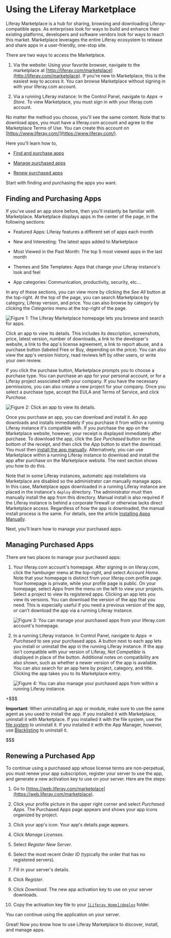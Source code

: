 # Using the Liferay Marketplace [](id=using-the-liferay-marketplace)

Liferay Marketplace is a hub for sharing, browsing and downloading 
Liferay-compatible apps. As enterprises look for ways to build and enhance their 
existing platforms, developers and software vendors look for ways to reach this 
market. Marketplace leverages the entire Liferay ecosystem to release and share 
apps in a user-friendly, one-stop site. 

There are two ways to access the Marketplace.

1. Via the website: Using your favorite browser, navigate to the marketplace at
   [http://liferay.com/marketplace](http://liferay.com/marketplace). 
   If you're new to Marketplace, this is the easiest way to access it. You can 
   browse Marketplace without signing in with your liferay.com account. 

2. Via a running Liferay instance: In the Control Panel, navigate to *Apps* 
   &rarr; *Store*. To view Marketplace, you must sign in with your liferay.com 
   account. 

No matter the method you choose, you'll see the same content. Note that 
to download apps, you must have a liferay.com account and agree to the 
Marketplace Terms of Use. You can create this account on 
[https://www.liferay.com/](https://www.liferay.com/). 

Here you'll learn how to,

- [Find and purchase apps](#finding-and-purchasing-apps) 

- [Manage purchased apps](#managing-purchased-apps) 

- [Renew purchased apps](#renewing-a-purchased-app) 

Start with finding and purchasing the apps you want. 

## Finding and Purchasing Apps [](id=finding-and-purchasing-apps)

If you've used an app store before, then you'll instantly be familiar with 
Marketplace. Marketplace displays apps in the center of the page, in the 
following sections: 

- Featured Apps: Liferay features a different set of apps each month

- New and Interesting: The latest apps added to Marketplace

- Most Viewed in the Past Month: The top 5 most viewed apps in the last month

- Themes and Site Templates: Apps that change your Liferay instance's look and 
  feel

- App categories: Communication, productivity, security, etc...

In any of these sections, you can view more by clicking the *See All* button at 
the top-right. At the top of the page, you can search Marketplace by category, 
Liferay version, and price. You can also browse by category by clicking the 
*Categories* menu at the top-right of the page. 

![Figure 1: The Liferay Marketplace homepage lets you browse and search for apps.](../../images/marketplace-homepage.png)

Click an app to view its details. This includes its description, screenshots, 
price, latest version, number of downloads, a link to the developer's website, a 
link to the app's license agreement, a link to report abuse, and a purchase 
button (labeled Free or Buy, depending on the price). You can also view the 
app's version history, read reviews left by other users, or write your own 
review. 

If you click the purchase button, Marketplace prompts you to choose a purchase 
type. You can purchase an app for your personal account, or for a Liferay 
project associated with your company. If you have the necessary permissions, you 
can also create a new project for your company. Once you select a purchase type, 
accept the EULA and Terms of Service, and click *Purchase*. 

![Figure 2: Click an app to view its details.](../../images/marketplace-app-details.png)

Once you purchase an app, you can download and install it. An app downloads and 
installs immediately if you purchase it from within a running Liferay instance 
it's compatible with. If you purchase the app on the Marketplace website, 
however, your receipt is displayed immediately after purchase. To download the 
app, click the *See Purchased* button on the bottom of the receipt, and then 
click the *App* button to start the download. You must then 
[install the app manually](/discover/portal/-/knowledge_base/7-0/installing-apps-manually). 
Alternatively, you can use Marketplace within a running Liferay instance to 
download and install the app after purchase on the Marketplace website. The next 
section shows you how to do this. 

Note that in some Liferay instances, automatic app installations via Marketplace 
are disabled so the administrator can manually manage apps. In this case, 
Marketplace apps downloaded in a running Liferay instance are placed in the 
instance's `deploy` directory. The administrator must then manually install the 
app from this directory. Manual install is also required if the Liferay instance 
is behind a corporate firewall or otherwise lacks direct Marketplace access. 
Regardless of how the app is downloaded, the manual install process is the same. 
For details, see the article 
[Installing Apps Manually](/discover/portal/-/knowledge_base/7-0/installing-apps-manually). 

Next, you'll learn how to manage your purchased apps. 

## Managing Purchased Apps [](id=managing-purchased-apps)

There are two places to manage your purchased apps:

1. Your liferay.com account's homepage. After signing in on liferay.com, click 
   the hamburger menu at the top-right, and select *Account Home*. Note that 
   your homepage is distinct from your liferay.com profile page. Your homepage 
   is private, while your profile page is public. On your homepage, select 
   *Apps* from the menu on the left to view your projects. Select a project to 
   view its registered apps. Clicking an app lets you view its versions. You can 
   download the version of the app that you need. This is especially useful if 
   you need a previous version of the app, or can't download the app via a 
   running Liferay instance. 

    ![Figure 3: You can manage your purchased apps from your liferay.com account's homepage.](../../images/marketplace-project-apps.png)

2. In a running Liferay instance. In Control Panel, navigate to *Apps* 
   &rarr; *Purchased* to see your purchased apps. A button next to each app lets 
   you install or uninstall the app in the running Liferay instance. If the app 
   isn't compatible with your version of Liferay, *Not Compatible* is displayed 
   in place of the button. Additional notes on compatibility are also shown, 
   such as whether a newer version of the app is available. You can also search 
   for an app here by project, category, and title. Clicking the app takes you 
   to its Marketplace entry. 

    ![Figure 4: You can also manage your purchased apps from within a running Liferay instance.](../../images/marketplace-purchased.png)
    
   
+$$$

**Important**: When uninstalling an app or module, make sure to use the same 
agent as you used to install the app. If you installed it with Marketplace,
uninstall it with Marketplace. If you installed it with the file system, use the
[file system](/discover/portal/-/knowledge_base/7-0/installing-apps-manually)
to uninstall it. If you installed it with the App Manager, however, use 
[Blacklisting](/discover/portal/-/knowledge_base/7-0/blacklisting-osgi-modules)
to uninstall it. 

$$$

## Renewing a Purchased App [](id=renewing-a-purchased-app)

To continue using a purchased app whose license terms are non-perpetual, you
must renew your app subscription, register your server to use the app, and
generate a new activation key to use on your server. Here are the steps:

1. Go to 
[https://web.liferay.com/marketplace](https://web.liferay.com/marketplace). 

2. Click your profile picture in the upper right corner and select *Purchased 
Apps*. The Purchased Apps page appears and shows your app icons organized by
project. 

3. Click your app's icon. Your app's details page appears. 

4. Click *Manage Licenses*. 

5. Select *Register New Server*. 

6. Select the most recent *Order ID* (typically the order that has no registered
servers). 

7. Fill in your server's details. 

8. Click *Register*. 

9. Click *Download*. The new app activation key to use on your server downloads.

10. Copy the activation key file to your
[`[Liferay Home]/deploy`](/discover/deployment/-/knowledge_base/7-0/installing-product#liferay-home)
folder. 

You can continue using the application on your server. 

Great! Now you know how to use Liferay Marketplace to discover, install, and 
manage apps. 
